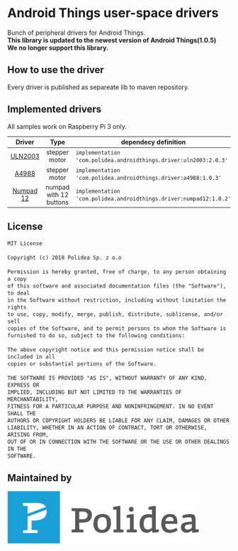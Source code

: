 Android Things user-space drivers
=================================
Bunch of peripheral drivers for Android Things.  
**This library is updated to the newest version of Android Things(1.0.5)**  
**We no longer support this library.**

How to use the driver
-----------------------
Every driver is published as separeate lib to maven repository. 

Implemented drivers
-----------------------

All samples work on Raspberry Pi 3 only.<br/>

Driver | Type | dependecy definition| usage  
:---:|:---:| --- | ---
[ULN2003](uln2003) | stepper motor| `implementation 'com.polidea.androidthings.driver:uln2003:2.0.3'` | [tutorial](https://github.com/Polidea/Polithings/tree/master/uln2003) [sample](https://github.com/Polidea/Polithings/blob/master/app/src/main/kotlin/com/polidea/polithings/example/ULN2003StepperMotorActivity.kt)
[A4988](a4988) | stepper motor| `implementation 'com.polidea.androidthings.driver:a4988:1.0.3'` | [tutorial](https://github.com/Polidea/Polithings/tree/master/a4988) [sample](https://github.com/Polidea/Polithings/blob/master/app/src/main/kotlin/com/polidea/polithings/example/A4988StepperMotorActivity.kt)
[Numpad 12](numpad) | numpad with 12 buttons | `implementation 'com.polidea.androidthings.driver:numpad12:1.0.2'` | [tutorial](https://github.com/Polidea/Polithings/tree/master/numpad) [sample](https://github.com/Polidea/Polithings/blob/master/app/src/main/kotlin/com/polidea/polithings/example/NumpadActivity.kt) 

## License

    MIT License
    
    Copyright (c) 2018 Polidea Sp. z o.o
    
    Permission is hereby granted, free of charge, to any person obtaining a copy
    of this software and associated documentation files (the "Software"), to deal
    in the Software without restriction, including without limitation the rights
    to use, copy, modify, merge, publish, distribute, sublicense, and/or sell
    copies of the Software, and to permit persons to whom the Software is
    furnished to do so, subject to the following conditions:
    
    The above copyright notice and this permission notice shall be included in all
    copies or substantial portions of the Software.
    
    THE SOFTWARE IS PROVIDED "AS IS", WITHOUT WARRANTY OF ANY KIND, EXPRESS OR
    IMPLIED, INCLUDING BUT NOT LIMITED TO THE WARRANTIES OF MERCHANTABILITY,
    FITNESS FOR A PARTICULAR PURPOSE AND NONINFRINGEMENT. IN NO EVENT SHALL THE
    AUTHORS OR COPYRIGHT HOLDERS BE LIABLE FOR ANY CLAIM, DAMAGES OR OTHER
    LIABILITY, WHETHER IN AN ACTION OF CONTRACT, TORT OR OTHERWISE, ARISING FROM,
    OUT OF OR IN CONNECTION WITH THE SOFTWARE OR THE USE OR OTHER DEALINGS IN THE
    SOFTWARE.



## Maintained by

[![Polidea](https://raw.githubusercontent.com/Polidea/Polithings/master/readme/polidea_logo.png "Tailored software services including concept, design, development and testing")](http://www.polidea.com)
